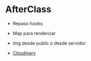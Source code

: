 # AfterClass

-   Repaso hooks
-   Map para renderizar
-   Img desde public o desde servidor

-   [Cloudinary](https://cloudinary.com/console/c-5c1be959bedc99a05de846a59d0119/media_library/folders/home)
